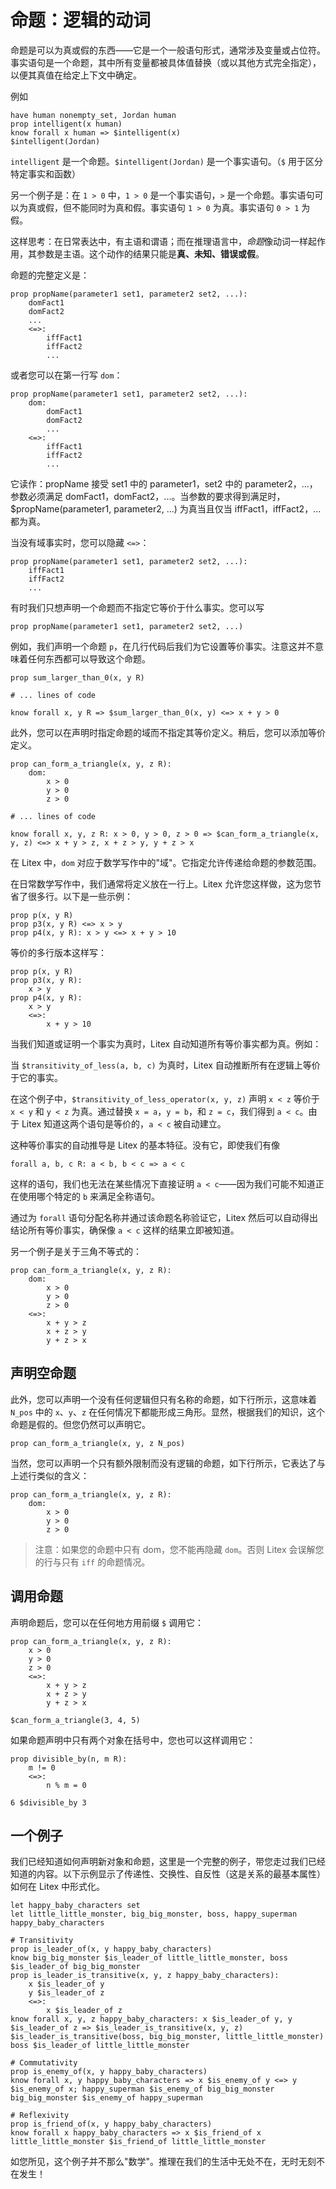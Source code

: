 # 命题：逻辑的动词

命题是可以为真或假的东西——它是一个一般语句形式，通常涉及变量或占位符。事实语句是一个命题，其中所有变量都被具体值替换（或以其他方式完全指定），以便其真值在给定上下文中确定。

例如

```litex
have human nonempty_set, Jordan human
prop intelligent(x human)
know forall x human => $intelligent(x)
$intelligent(Jordan)
```

`intelligent` 是一个命题。`$intelligent(Jordan)` 是一个事实语句。（`$` 用于区分特定事实和函数）

另一个例子是：在 `1 > 0` 中，`1 > 0` 是一个事实语句，`>` 是一个命题。事实语句可以为真或假，但不能同时为真和假。事实语句 `1 > 0` 为真。事实语句 `0 > 1` 为假。

这样思考：在日常表达中，有主语和谓语；而在推理语言中，*命题*像动词一样起作用，其参数是主语。这个动作的结果只能是**真、未知、错误或假**。

命题的完整定义是：

```
prop propName(parameter1 set1, parameter2 set2, ...):
    domFact1
    domFact2
    ...
    <=>:
        iffFact1
        iffFact2
        ...
```

或者您可以在第一行写 `dom`：

```
prop propName(parameter1 set1, parameter2 set2, ...):
    dom:
        domFact1
        domFact2
        ...
    <=>:
        iffFact1
        iffFact2
        ...
```

它读作：propName 接受 set1 中的 parameter1，set2 中的 parameter2，...，参数必须满足 domFact1，domFact2，...。当参数的要求得到满足时，$propName(parameter1, parameter2, ...) 为真当且仅当 iffFact1，iffFact2，... 都为真。

当没有域事实时，您可以隐藏 `<=>`：

```
prop propName(parameter1 set1, parameter2 set2, ...):
    iffFact1
    iffFact2
    ...
```

有时我们只想声明一个命题而不指定它等价于什么事实。您可以写

```
prop propName(parameter1 set1, parameter2 set2, ...)
```

例如，我们声明一个命题 `p`，在几行代码后我们为它设置等价事实。注意这并不意味着任何东西都可以导致这个命题。

```litex
prop sum_larger_than_0(x, y R)

# ... lines of code

know forall x, y R => $sum_larger_than_0(x, y) <=> x + y > 0
```

此外，您可以在声明时指定命题的域而不指定其等价定义。稍后，您可以添加等价定义。

```litex
prop can_form_a_triangle(x, y, z R):
    dom:
        x > 0
        y > 0
        z > 0

# ... lines of code

know forall x, y, z R: x > 0, y > 0, z > 0 => $can_form_a_triangle(x, y, z) <=> x + y > z, x + z > y, y + z > x
```

在 Litex 中，`dom` 对应于数学写作中的"域"。它指定允许传递给命题的参数范围。

在日常数学写作中，我们通常将定义放在一行上。Litex 允许您这样做，这为您节省了很多行。以下是一些示例：

```litex
prop p(x, y R)
prop p3(x, y R) <=> x > y
prop p4(x, y R): x > y <=> x + y > 10
```
等价的多行版本这样写：

```litex
prop p(x, y R)
prop p3(x, y R):
    x > y
prop p4(x, y R):
    x > y
    <=>:
        x + y > 10
```

当我们知道或证明一个事实为真时，Litex 自动知道所有等价事实都为真。例如：

当 `$transitivity_of_less(a, b, c)` 为真时，Litex 自动推断所有在逻辑上等价于它的事实。

在这个例子中，`$transitivity_of_less_operator(x, y, z)` 声明 `x < z` 等价于 `x < y` 和 `y < z` 为真。通过替换 `x = a`，`y = b`，和 `z = c`，我们得到 `a < c`。由于 Litex 知道这两个语句是等价的，`a < c` 被自动建立。

这种等价事实的自动推导是 Litex 的基本特征。没有它，即使我们有像

```
forall a, b, c R: a < b, b < c => a < c
```

这样的语句，我们也无法在某些情况下直接证明 `a < c`——因为我们可能不知道正在使用哪个特定的 `b` 来满足全称语句。

通过为 `forall` 语句分配名称并通过该命题名称验证它，Litex 然后可以自动得出结论所有等价事实，确保像 `a < c` 这样的结果立即被知道。

另一个例子是关于三角不等式的：

```litex
prop can_form_a_triangle(x, y, z R):
    dom:
        x > 0
        y > 0
        z > 0
    <=>:
        x + y > z
        x + z > y
        y + z > x
```

## 声明空命题

此外，您可以声明一个没有任何逻辑但只有名称的命题，如下行所示，这意味着 `N_pos` 中的 `x`、`y`、`z` 在任何情况下都能形成三角形。显然，根据我们的知识，这个命题是假的。但您仍然可以声明它。

```litex
prop can_form_a_triangle(x, y, z N_pos)
```

当然，您可以声明一个只有额外限制而没有逻辑的命题，如下行所示，它表达了与上述行类似的含义：

```litex
prop can_form_a_triangle(x, y, z R):
    dom:
        x > 0
        y > 0
        z > 0
```

> 注意：如果您的命题中只有 dom，您不能再隐藏 `dom`。否则 Litex 会误解您的行与只有 `iff` 的命题情况。

## 调用命题

声明命题后，您可以在任何地方用前缀 `$` 调用它：

```litex
prop can_form_a_triangle(x, y, z R):
    x > 0
    y > 0
    z > 0
    <=>:
        x + y > z
        x + z > y
        y + z > x

$can_form_a_triangle(3, 4, 5)
```

如果命题声明中只有两个对象在括号中，您也可以这样调用它：

```litex
prop divisible_by(n, m R):
    m != 0
    <=>:
        n % m = 0

6 $divisible_by 3
```

## 一个例子

我们已经知道如何声明新对象和命题，这里是一个完整的例子，带您走过我们已经知道的内容。以下示例显示了传递性、交换性、自反性（这是关系的最基本属性）如何在 Litex 中形式化。

```litex
let happy_baby_characters set
let little_little_monster, big_big_monster, boss, happy_superman happy_baby_characters

# Transitivity
prop is_leader_of(x, y happy_baby_characters)
know big_big_monster $is_leader_of little_little_monster, boss $is_leader_of big_big_monster
prop is_leader_is_transitive(x, y, z happy_baby_characters):
    x $is_leader_of y
    y $is_leader_of z
    <=>:
        x $is_leader_of z
know forall x, y, z happy_baby_characters: x $is_leader_of y, y $is_leader_of z => $is_leader_is_transitive(x, y, z)
$is_leader_is_transitive(boss, big_big_monster, little_little_monster)
boss $is_leader_of little_little_monster

# Commutativity
prop is_enemy_of(x, y happy_baby_characters)
know forall x, y happy_baby_characters => x $is_enemy_of y <=> y $is_enemy_of x; happy_superman $is_enemy_of big_big_monster
big_big_monster $is_enemy_of happy_superman

# Reflexivity
prop is_friend_of(x, y happy_baby_characters)
know forall x happy_baby_characters => x $is_friend_of x
little_little_monster $is_friend_of little_little_monster
```

如您所见，这个例子并不那么"数学"。推理在我们的生活中无处不在，无时无刻不在发生！
